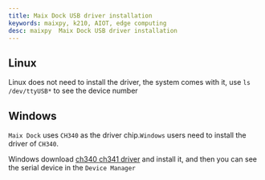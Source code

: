 ```yaml
---
title: Maix Dock USB driver installation
keywords: maixpy, k210, AIOT, edge computing
desc: maixpy  Maix Dock USB driver installation
---
```


## Linux

Linux does not need to install the driver, the system comes with it, use `ls /dev/ttyUSB*` to see the device number

## Windows

`Maix Dock` uses `CH340` as the driver chip.`Windows` users need to install the driver of `CH340`.

Windows download [ch340 ch341 driver](https://api.dl.sipeed.com/shareURL/MAIX/tools/ch340_ch341_driver) and install it, and then you can see the serial device in the `Device Manager`
